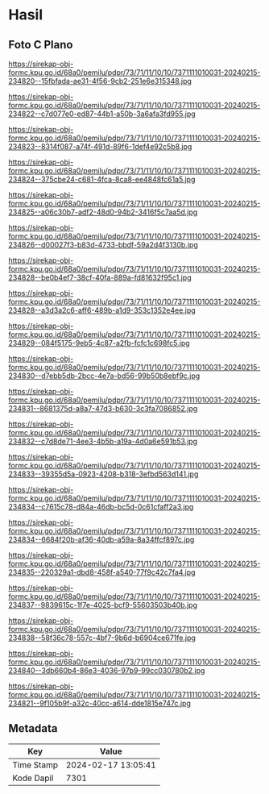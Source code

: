 # Hasil

## Foto C Plano

https://sirekap-obj-formc.kpu.go.id/68a0/pemilu/pdpr/73/71/11/10/10/7371111010031-20240215-234820--15fbfada-ae31-4f56-9cb2-251e6e315348.jpg

https://sirekap-obj-formc.kpu.go.id/68a0/pemilu/pdpr/73/71/11/10/10/7371111010031-20240215-234822--c7d077e0-ed87-44b1-a50b-3a6afa3fd955.jpg

https://sirekap-obj-formc.kpu.go.id/68a0/pemilu/pdpr/73/71/11/10/10/7371111010031-20240215-234823--8314f087-a74f-491d-89f6-1def4e92c5b8.jpg

https://sirekap-obj-formc.kpu.go.id/68a0/pemilu/pdpr/73/71/11/10/10/7371111010031-20240215-234824--375cbe24-c681-4fca-8ca8-ee4848fc61a5.jpg

https://sirekap-obj-formc.kpu.go.id/68a0/pemilu/pdpr/73/71/11/10/10/7371111010031-20240215-234825--a06c30b7-adf2-48d0-94b2-3416f5c7aa5d.jpg

https://sirekap-obj-formc.kpu.go.id/68a0/pemilu/pdpr/73/71/11/10/10/7371111010031-20240215-234826--d00027f3-b83d-4733-bbdf-59a2d4f3130b.jpg

https://sirekap-obj-formc.kpu.go.id/68a0/pemilu/pdpr/73/71/11/10/10/7371111010031-20240215-234828--be0b4ef7-38cf-40fa-889a-fd81632f95c1.jpg

https://sirekap-obj-formc.kpu.go.id/68a0/pemilu/pdpr/73/71/11/10/10/7371111010031-20240215-234828--a3d3a2c6-aff6-489b-a1d9-353c1352e4ee.jpg

https://sirekap-obj-formc.kpu.go.id/68a0/pemilu/pdpr/73/71/11/10/10/7371111010031-20240215-234829--084f5175-9eb5-4c87-a2fb-fcfc1c698fc5.jpg

https://sirekap-obj-formc.kpu.go.id/68a0/pemilu/pdpr/73/71/11/10/10/7371111010031-20240215-234830--d7ebb5db-2bcc-4e7a-bd56-99b50b8ebf9c.jpg

https://sirekap-obj-formc.kpu.go.id/68a0/pemilu/pdpr/73/71/11/10/10/7371111010031-20240215-234831--8681375d-a8a7-47d3-b630-3c3fa7086852.jpg

https://sirekap-obj-formc.kpu.go.id/68a0/pemilu/pdpr/73/71/11/10/10/7371111010031-20240215-234832--c7d8de71-4ee3-4b5b-a19a-4d0a6e591b53.jpg

https://sirekap-obj-formc.kpu.go.id/68a0/pemilu/pdpr/73/71/11/10/10/7371111010031-20240215-234833--39355d5a-0923-4208-b318-3efbd563d141.jpg

https://sirekap-obj-formc.kpu.go.id/68a0/pemilu/pdpr/73/71/11/10/10/7371111010031-20240215-234834--c7615c78-d84a-46db-bc5d-0c61cfaff2a3.jpg

https://sirekap-obj-formc.kpu.go.id/68a0/pemilu/pdpr/73/71/11/10/10/7371111010031-20240215-234834--6684f20b-af36-40db-a59a-8a34ffcf897c.jpg

https://sirekap-obj-formc.kpu.go.id/68a0/pemilu/pdpr/73/71/11/10/10/7371111010031-20240215-234835--220329a1-dbd8-458f-a540-77f9c42c7fa4.jpg

https://sirekap-obj-formc.kpu.go.id/68a0/pemilu/pdpr/73/71/11/10/10/7371111010031-20240215-234837--9839615c-1f7e-4025-bcf9-55603503b40b.jpg

https://sirekap-obj-formc.kpu.go.id/68a0/pemilu/pdpr/73/71/11/10/10/7371111010031-20240215-234838--58f36c78-557c-4bf7-9b6d-b6904ce671fe.jpg

https://sirekap-obj-formc.kpu.go.id/68a0/pemilu/pdpr/73/71/11/10/10/7371111010031-20240215-234840--3db660b4-86e3-4036-97b9-99cc030780b2.jpg

https://sirekap-obj-formc.kpu.go.id/68a0/pemilu/pdpr/73/71/11/10/10/7371111010031-20240215-234821--9f105b9f-a32c-40cc-a614-dde1815e747c.jpg


## Metadata

| Key        | Value               |
| ---------- | ------------------- |
| Time Stamp | 2024-02-17 13:05:41 |
| Kode Dapil | 7301                |



